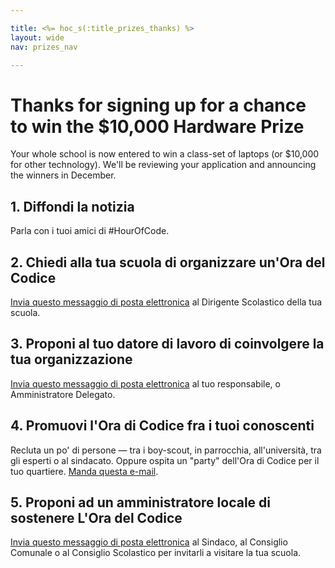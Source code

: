 ```yaml
---

title: <%= hoc_s(:title_prizes_thanks) %>
layout: wide
nav: prizes_nav

---
```



# Thanks for signing up for a chance to win the $10,000 Hardware Prize

Your whole school is now entered to win a class-set of laptops (or $10,000 for other technology). We'll be reviewing your application and announcing the winners in December.

## 1. Diffondi la notizia

Parla con i tuoi amici di #HourOfCode.

## 2. Chiedi alla tua scuola di organizzare un'Ora del Codice

[Invia questo messaggio di posta elettronica](<%= resolve_url('/promote/resources#email') %>) al Dirigente Scolastico della tua scuola.

## 3. Proponi al tuo datore di lavoro di coinvolgere la tua organizzazione

[Invia questo messaggio di posta elettronica](<%= resolve_url('/promote/resources#email') %>) al tuo responsabile, o Amministratore Delegato.

## 4. Promuovi l'Ora di Codice fra i tuoi conoscenti

Recluta un po' di persone — tra i boy-scout, in parrocchia, all'università, tra gli esperti o al sindacato. Oppure ospita un "party" dell'Ora di Codice per il tuo quartiere. [Manda questa e-mail](<%= resolve_url('/promote/resources#email') %>).

## 5. Proponi ad un amministratore locale di sostenere L'Ora del Codice

[Invia questo messaggio di posta elettronica](<%= resolve_url('/promote/resources#politicians') %>) al Sindaco, al Consiglio Comunale o al Consiglio Scolastico per invitarli a visitare la tua scuola.

